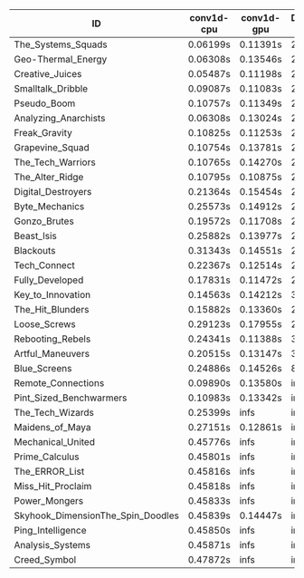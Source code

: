 |ID|conv1d-cpu|conv1d-gpu|DWSPConv2D-gpu|gemm-gpu|avg|
|-|-|-|-|-|-|
|The_Systems_Squads|0.06199s|0.11391s|2.74448s|1.70660s|1.15674s|
|Geo-Thermal_Energy|0.06308s|0.13546s|2.78315s|1.67015s|1.16296s|
|Creative_Juices|0.05487s|0.11198s|2.80308s|1.68259s|1.16313s|
|Smalltalk_Dribble|0.09087s|0.11083s|2.80435s|1.73833s|1.18610s|
|Pseudo_Boom|0.10757s|0.11349s|2.84149s|1.74763s|1.20254s|
|Analyzing_Anarchists|0.06308s|0.13024s|2.80254s|1.81782s|1.20342s|
|Freak_Gravity|0.10825s|0.11253s|2.86122s|1.74558s|1.20690s|
|Grapevine_Squad|0.10754s|0.13781s|2.84721s|1.74974s|1.21057s|
|The_Tech_Warriors|0.10765s|0.14270s|2.85877s|1.75237s|1.21537s|
|The_Alter_Ridge|0.10795s|0.10875s|2.95312s|1.74395s|1.22844s|
|Digital_Destroyers|0.21364s|0.15454s|2.80976s|1.76213s|1.23502s|
|Byte_Mechanics|0.25573s|0.14912s|2.79769s|1.75129s|1.23846s|
|Gonzo_Brutes|0.19572s|0.11708s|2.97589s|1.78516s|1.26846s|
|Beast_Isis|0.25882s|0.13977s|2.81216s|1.89539s|1.27653s|
|Blackouts|0.31343s|0.14551s|2.81339s|1.88307s|1.28885s|
|Tech_Connect|0.22367s|0.12514s|2.94062s|1.86746s|1.28922s|
|Fully_Developed|0.17831s|0.11472s|2.79344s|2.21467s|1.32529s|
|Key_to_Innovation|0.14563s|0.14212s|3.03873s|2.09834s|1.35621s|
|The_Hit_Blunders|0.15882s|0.13360s|2.82282s|2.50708s|1.40558s|
|Loose_Screws|0.29123s|0.17955s|2.82699s|2.33056s|1.40708s|
|Rebooting_Rebels|0.24341s|0.11388s|3.11018s|2.67180s|1.53482s|
|Artful_Maneuvers|0.20515s|0.13147s|3.64595s|2.47743s|1.61500s|
|Blue_Screens|0.24886s|0.14526s|8.03993s|2.39869s|2.70819s|
|Remote_Connections|0.09890s|0.13580s|infs|4.38350s|infs|
|Pint_Sized_Benchwarmers|0.10983s|0.13342s|infs|1.74817s|infs|
|The_Tech_Wizards|0.25399s|infs|infs|4.35240s|infs|
|Maidens_of_Maya|0.27151s|0.12861s|infs|infs|infs|
|Mechanical_United|0.45776s|infs|infs|4.37964s|infs|
|Prime_Calculus|0.45801s|infs|infs|4.41778s|infs|
|The_ERROR_List|0.45816s|infs|infs|4.35296s|infs|
|Miss_Hit_Proclaim|0.45818s|infs|infs|4.42599s|infs|
|Power_Mongers|0.45833s|infs|infs|4.36804s|infs|
|Skyhook_DimensionThe_Spin_Doodles|0.45839s|0.14447s|infs|infs|infs|
|Ping_Intelligence|0.45850s|infs|infs|4.36243s|infs|
|Analysis_Systems|0.45871s|infs|infs|4.37341s|infs|
|Creed_Symbol|0.47872s|infs|infs|4.36842s|infs|
